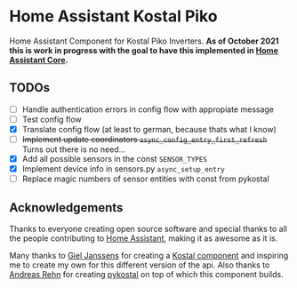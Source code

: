 # Home Assistant Kostal Piko

Home Assistant Component for Kostal Piko Inverters.
**As of October 2021 this is work in progress with the goal to have this implemented in [Home Assistant Core](https://github.com/home-assistant/core).**

## TODOs

- [ ] Handle authentication errors in config flow with appropiate message
- [ ] Test config flow
- [x] Translate config flow (at least to german, because thats what I know)
- [ ] ~~Implement update coordinators `async_config_entry_first_refresh`~~ Turns out there is no need...
- [x] Add all possible sensors in the const `SENSOR_TYPES`
- [x] Implement device info in sensors.py `async_setup_entry`
- [ ] Replace magic numbers of sensor entities with const from pykostal

## Acknowledgements

Thanks to everyone creating open source software and special thanks to all the people contributing to [Home Assistant](www.home-assistant.io), making it as awesome as it is.

Many thanks to [Giel Janssens](https://github.com/gieljnssns) for creating a [Kostal component](https://github.com/gieljnssns/kostalpiko-sensor-homeassistant) and inspiring me to create my own for this different version of the api.
Also thanks to [Andreas Rehn](https://github.com/DAMEK86) for creating [pykostal](https://github.com/DAMEK86/pykostal) on top of which this component builds.
